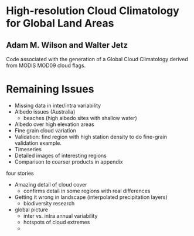 High-resolution Cloud Climatology for Global Land Areas
=====

## Adam M. Wilson and Walter Jetz

Code associated with the generation of  a Global Cloud Climatology derived from MODIS MOD09 cloud flags.



# Remaining Issues

* Missing data in inter/intra variability
* Albedo issues (Australia)
   *  beaches (high albedo sites with shallow water)
* Albedo  over high elevation areas
* Fine grain cloud variation 
* Validation: find region with high station density to do fine-grain validation example. 
* Timeseries
* Detailed images of interesting regions
* Comparison to coarser products in appendix

four stories
 * Amazing detail of cloud cover
    * confirms detail in some regions with real differences
 * Getting it wrong in landscape  (interpolated precipitation layers)
    *   biodiversity research
 * global picture
    * inter vs. intra annual variability
    * hotspots of cloud extremes
    * 
    



